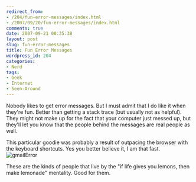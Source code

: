 ```yaml
---
redirect_from:
- /204/fun-error-messages/index.html
- /2007/09/20/fun-error-messages/index.html
comments: true
date: 2007-09-21 00:35:38
layout: post
slug: fun-error-messages
title: Fun Error Messages
wordpress_id: 204
categories:
- Nerd
tags:
- Geek
- Internet
- Seen-Around
---
```


Nobody likes to get error messages.  But I must admit that I do like it when they're fun.  Better than getting a stack trace (but usually not as helpful).  They might not make up for the fact that your computer just messed up, but they'll let you know that the people behind the messages are real people as well.

This particular goodie was probably a result of outpacing the browser with the keyboard shortcuts.  Yes you better believe it, I am that fast.
![gmailError](http://farm2.static.flickr.com/1071/1414216431_bb365a55d2.jpg)

These are the kinds of people that live by the "if life gives you lemons, then make lemonade" mentality.  Good for them.
